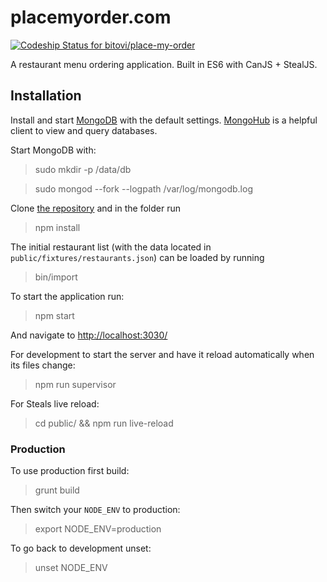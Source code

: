 # placemyorder.com

[ ![Codeship Status for bitovi/place-my-order](https://codeship.com/projects/25f512b0-dbde-0132-3a71-428a02316898/status?branch=master)](https://codeship.com/projects/79797)

A restaurant menu ordering application. Built in ES6 with CanJS + StealJS.

## Installation

Install and start [MongoDB](https://www.mongodb.org/) with the default settings. [MongoHub](http://mongohub.todayclose.com/) is a helpful client to view and query databases.

Start MongoDB with:

> sudo mkdir -p /data/db

> sudo mongod --fork --logpath /var/log/mongodb.log

Clone [the repository](https://github.com/bitovi/place-my-order) and in the folder run

> npm install

The initial restaurant list (with the data located in `public/fixtures/restaurants.json`) can be loaded by running

> bin/import

To start the application run:

> npm start

And navigate to [http://localhost:3030/](http://localhost:3030/)

For development to start the server and have it reload automatically when its files change:

> npm run supervisor

For Steals live reload:

> cd public/ && npm run live-reload

### Production

To use production first build:

> grunt build

Then switch your `NODE_ENV` to production:

> export NODE_ENV=production

To go back to development unset:

> unset NODE_ENV
